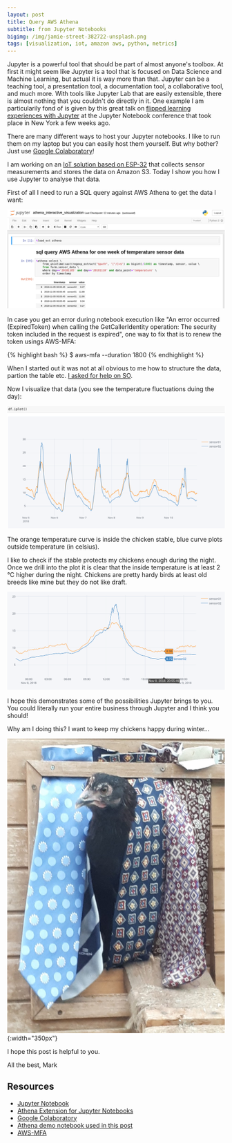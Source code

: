 ```yaml
---
layout: post
title: Query AWS Athena
subtitle: from Jupyter Notebooks
bigimg: /img/jamie-street-382722-unsplash.png
tags: [visualization, iot, amazon aws, python, metrics]
---
```


Jupyter is a powerful tool that should be part of almost anyone's toolbox. At first it might seem like Jupyter is a tool that is focused on Data Science and Machine Learning, but actual it is way more than that. Jupyter can be a teaching tool, a presentation tool, a documentation tool, a collaborative tool, and much more. With tools like Jupyter Lab that are easily extensible, there is almost nothing that you couldn't do directly in it. One example I am particularily fond of is given by this great talk on [flipped learning experiences with Jupyter](https://www.youtube.com/watch?v=UpWEUXiPG4k) at the Jupyter Notebook conference that took place in New York a few weeks ago.

There are many different ways to host your Jupyter notebooks. I like to run them on my laptop but you can easily host them yourself. But why bother? Just use [Google Colaboratory](https://colab.research.google.com/notebooks/welcome.ipynb)!

I am working on an [IoT solution based on ESP-32](https://www.mark-fink.de/2018-11-03-esp32-aws-iot-mqtt/) that collects sensor measurements and stores the data on Amazon S3. Today I show you how I use Jupyter to analyse that data.

First of all I need to run a SQL query against AWS Athena to get the data I want:

![Screenshot make menuconfig](/media/jupyter_athena/athena_sql_query.png)

In case you get an error during notebook execution like "An error occurred (ExpiredToken) when calling the GetCallerIdentity operation: The security token included in the request is expired", one way to fix that is to renew the token usings AWS-MFA:

{% highlight bash %}
$ aws-mfa --duration 1800
{% endhighlight %}

When I started out it was not at all obvious to me how to structure the data, partion the table etc. [I asked for help on SO](https://stackoverflow.com/questions/53570456/aws-athena-create-table-and-partition).

Now I visualize that data (you see the temperature fluctuations duing the day):

![Screenshot make menuconfig](/media/jupyter_athena/jupyter_one_week_of_data.png)

The orange temperature curve is inside the chicken stable, blue curve plots outside temperature (in celsius).

I like to check if the stable protects my chickens enough during the night. Once we drill into the plot it is clear that the inside temperature is at least 2 °C higher during the night. Chickens are pretty hardy birds at least old breeds like mine but they do not like draft.

![Screenshot make menuconfig](/media/jupyter_athena/jupyter_zoom_in.png)

I hope this demonstrates some of the possibilities Jupyter brings to you. You could literally run your entire business through Jupyter and I think you should!

Why am I doing this? I want to keep my chickens happy during winter...

![Happy chickens](/media/jupyter_athena/happy_chickens.png){:width="350px"}


I hope this post is helpful to you.

All the best, Mark


## Resources

* [Jupyter Notebook](https://github.com/jupyter/notebook)
* [Athena Extension for Jupyter Notebooks](https://github.com/finklabs/jupyter-athena-sql)
* [Google Colaboratory](https://colab.research.google.com/notebooks/welcome.ipynb)
* [Athena demo notebook used in this post](https://github.com/finklabs/jupyter-athena-sql/blob/develop/athena_interactive_visualization.ipynb)
* [AWS-MFA](https://pypi.org/project/aws-mfa/)
